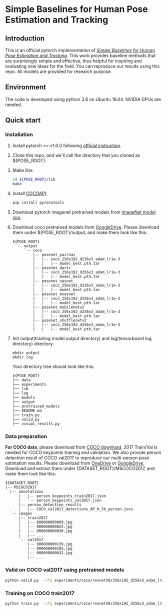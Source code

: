 # Simple Baselines for Human Pose Estimation and Tracking

## Introduction
This is an official pytorch implementation of [*Simple Baselines for Human Pose Estimation and Tracking*](https://arxiv.org/abs/1804.06208). This work provides baseline methods that are surprisingly simple and effective, thus helpful for inspiring and evaluating new ideas for the field. You can reproduce our results using this repo. All models are provided for research purpose.    </br>

## Environment
The code is developed using python 3.6 on Ubuntu 16.04. NVIDIA GPUs are needed.

## Quick start
### Installation
1. Install pytorch >= v1.0.0 following [official instruction](https://pytorch.org/).
2. Clone this repo, and we'll call the directory that you cloned as ${POSE_ROOT}.
3. Make libs:
   ```bash
   cd ${POSE_ROOT}/lib
   make
   ```
3. Install [COCOAPI](https://github.com/cocodataset/cocoapi):
   ```bash
   pip install pycocotools
   ```
3. Download pytorch imagenet pretrained models from [ImageNet model zoo](https://drive.google.com/drive/folders/1mbaYnvpOxLZRbeXCrXwlul657cXEveT0?usp=sharing).
4. Download coco pretrained models from [GoogleDrive](https://drive.google.com/drive/folders/1Syb1GttHMWhPQRSnXxXcNNSP4RSFnp9_?usp=sharing). Please download them under ${POSE_ROOT}/output, and make them look like this:

   ```
   ${POSE_ROOT}
    `-- output
        `-- coco
            |-- posenet_pairnas
            |   |-- coco_256x192_d256x3_adam_lr1e-3
            |   |   |-- model_best.pth.tar
            |-- posenet_darts
            |   |-- coco_256x192_d256x3_adam_lr1e-3
            |   |   |-- model_best.pth.tar
            |-- posenet_nasnet
            |   |-- coco_256x192_d256x3_adam_lr1e-3
            |   |   |-- model_best.pth.tar
            |-- posenet_mnasnet
            |   |-- coco_256x192_d256x3_adam_lr1e-3
            |   |   |-- model_best.pth.tar
            |-- posenet_mobilenetv2
            |   |-- coco_256x192_d256x3_adam_lr1e-3
            |   |   |-- model_best.pth.tar
            |-- posenet_shufflenetv2
            |   |-- coco_256x192_d256x3_adam_lr1e-3
            |   |   |-- model_best.pth.tar

   ```

4. Init output(training model output directory) and log(tensorboard log directory) directory:

   ```
   mkdir output
   mkdir log
   ```

   Your directory tree should look like this:

   ```
   ${POSE_ROOT}
   ├── data
   ├── experiments
   ├── lib
   ├── log
   ├── models
   ├── output
   ├── pretrained_models
   ├── README.md
   ├── train.py
   ├── valid.py
   ├── visual_results.py
   ```

### Data preparation

**For COCO data**, please download from [COCO download](http://cocodataset.org/#download), 2017 Train/Val is needed for COCO keypoints training and validation. We also provide person detection result of COCO val2017 to reproduce our multi-person pose estimation results. Please download from [OneDrive](https://1drv.ms/f/s!AhIXJn_J-blWzzDXoz5BeFl8sWM-) or [GoogleDrive](https://drive.google.com/drive/folders/1Syb1GttHMWhPQRSnXxXcNNSP4RSFnp9_?usp=sharing).
Download and extract them under {DATASET_ROOT}/MSCOCO2017, and make them look like this:
```
${DATASET_ROOT}
|-- MSCOCO2017
  |-- annotations
      |   |-- person_keypoints_train2017.json
      |   `-- person_keypoints_val2017.json
      |-- person_detection_results
      |   |-- COCO_val2017_detections_AP_H_56_person.json
  `-- images
      |-- train2017
      |   |-- 000000000009.jpg
      |   |-- 000000000025.jpg
      |   |-- 000000000030.jpg
      |   |-- ...
      `-- val2017
          |-- 000000000139.jpg
          |-- 000000000285.jpg
          |-- 000000000632.jpg
          |-- ...
```

### Valid on COCO val2017 using pretrained models

```bash
python valid.py --cfg experiments/coco/resnet50/256x192_d256x3_adam_lr1e-3.yaml --flip-test --gpu 0 --net pairnas --dataset_path "your dataset path"
```

### Training on COCO train2017

```bash
python train.py --cfg experiments/coco/resnet50/256x192_d256x3_adam_lr1e-3.yaml --net pairnas --gpu 0 --dataset_path "your dataset path"
```
